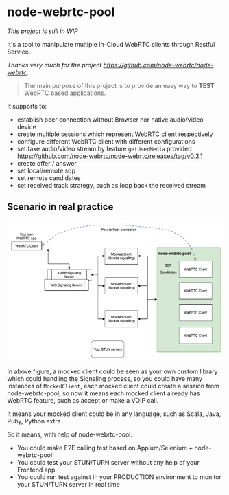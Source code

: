 # node-webrtc-pool

*This project is still in WIP*

It's a tool to manipulate multiple In-Cloud WebRTC clients through Restful Service.

*Thanks very much for the project https://github.com/node-webrtc/node-webrtc.*

> The main purpose of this project is to provide an easy way to **TEST** WebRTC based applications.

It supports to:
* establish peer connection without Browser nor native audio/video device
* create multiple sessions which represent WebRTC client respectively
* configure different WebRTC client with different configurations
* set fake audio/video stream by feature `getUserMedia` provided https://github.com/node-webrtc/node-webrtc/releases/tag/v0.3.1
* create offer / answer
* set local/remote sdp
* set remote candidates
* set received track strategy, such as loop back the received stream

## Scenario in real practice
![alt text](./docs/scenario.png "Scenario")


In above figure, a mocked client could be seen as your own custom library which could handling the Signaling process, so you could have many instances of `MockedClient`, each mocked client could create a session from node-webrtc-pool, so now it means each mocked client already has WebRTC feature, such as accept or make a VOIP call.

It means your mocked client could be in any language, such as Scala, Java, Ruby, Python extra.

So it means, with help of node-webrtc-pool:
* You could make E2E calling test based on Appium/Selenium + node-webrtc-pool
* You could test your STUN/TURN server without any help of your Frontend app.
* You could run test against in your PRODUCTION environment to monitor your STUN/TURN server in real time 
